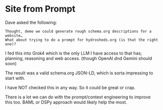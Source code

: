 # Site from Prompt

Dave asked the following:

```text
Thought, demo we could generate rough schema.org descriptions for a website…
What about trying to do a prompt for hydrosheds.org (is that the right one)?
```

I fed this into Grok4 which is the only LLM I have access to that has; planning, reasoning and web access.   (though OpenAI dnd Gemini should soon)

The result was a valid schema.org JSON-LD, which is sorta impressing to start with.

I have NOT checked this in any way.   So it could be great or crap. 

There is a lot we can do with the prompt/context engineering to improve this too.   BAML or DSPy approach would likely help the most.


